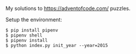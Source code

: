 My solutions to https://adventofcode.com/ puzzles.

Setup the environment:

```
$ pip install pipenv
$ pipenv shell
$ pipenv install
$ python index.py init_year --year=2015 
```
